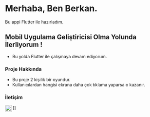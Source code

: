 # Merhaba, Ben Berkan.

Bu appi Flutter ile hazırladım.

## Mobil Uygulama Geliştiricisi Olma Yolunda İlerliyorum !
- Bu yolda Flutter ile çalışmaya devam ediyorum.

### Proje Hakkında
- Bu proje 2 kişilik bir oyundur.
- Kullanıcılardan hangisi ekrana daha çok tıklama yaparsa o kazanır.

### İletişim
[<img align="left" alt="BerkanBuyuk | LinkedIn" width="22px" src="https://cdn.jsdelivr.net/npm/
simple-icons@v3/icons/linkedin.svg" />]

<br/>
<br/>

[linkedin]: https://www.linkedin.com/in/berkan-b%C3%BCy%C3%BCk-b8540518a/
